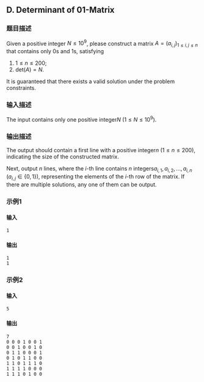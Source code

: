## D. Determinant of 01-Matrix

### 题目描述

Given a positive integer $N \le 10^9$, please
construct a matrix $A=(a_{i,j})_{1 \le i,j \le n}$ that contains
only $0$s and $1$s, satisfying

1.  $1 \le n \le 200$;
2.  $\mathrm{det}(A) = N$.

It is guaranteed that there exists a valid solution under the problem
constraints.

### 输入描述

The input contains only one positive integer$N$ ($1 \le N \le 10^9$).

### 输出描述

The output should contain a first line with a positive integer$n$ ($1 \le n \le 200$), indicating the size of
the constructed matrix.

Next, output $n$ lines, where the $i$-th line contains $n$ integers$a_{i,1}, a_{i,2},\ldots,a_{i,n}$ ($a_{i,j} \in \{0,1\}$), representing the
elements of the $i$-th row of the matrix. If
there are multiple solutions, any one of them can be output.

### 示例1

#### 输入

```plain
1
```

#### 输出

```plain
1
1
```

### 示例2

#### 输入

```plain
5
```

#### 输出

```plain
7
0 0 0 1 0 0 1
0 0 1 0 0 1 0
0 1 1 0 0 0 1
0 1 0 1 1 0 0
1 1 0 1 1 1 0
1 1 1 1 0 0 0
1 1 1 0 1 0 0
```
